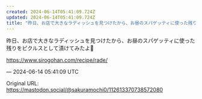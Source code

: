 ```yaml
---
created: 2024-06-14T05:41:09.724Z
updated: 2024-06-14T05:41:09.724Z
title: "昨日、お店で大きなラディッシュを見つけたから、お昼のスパゲッティに使った残りをピ[...]"
---
```


<p>昨日、お店で大きなラディッシュを見つけたから、お昼のスパゲッティに使った残りをピクルスとして漬けてみたよ🥒</p><p><a href="https://www.sirogohan.com/recipe/rade/" target="_blank" rel="nofollow noopener" translate="no"><span class="invisible">https://www.</span><span class="">sirogohan.com/recipe/rade/</span><span class="invisible"></span></a></p>

&mdash; 2024-06-14 05:41:09 UTC

Original URL: https://mastodon.social/@sakuramochi0/112613370738572080
